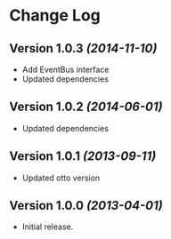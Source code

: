 Change Log
==========

Version 1.0.3 *(2014-11-10)*
----------------------------

* Add EventBus interface
* Updated dependencies

Version 1.0.2 *(2014-06-01)*
----------------------------

* Updated dependencies

Version 1.0.1 *(2013-09-11)*
----------------------------

* Updated otto version

Version 1.0.0 *(2013-04-01)*
----------------------------

* Initial release.
